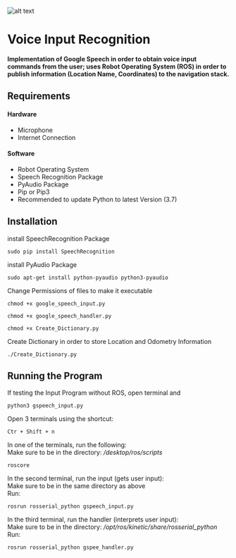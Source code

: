 ![alt text](https://github.com/SmartWheelchair/Systems/blob/master/Wheelchair%203D%20Part%20Images/UCSD_Wheelchair_Team_Logo.png "Logo")

# Voice Input Recognition
 **Implementation of Google Speech in order to obtain voice input commands from the user; uses Robot Operating System (ROS) in order to publish information (Location Name, Coordinates) to the navigation stack.**

## Requirements
#### Hardware
- Microphone
- Internet Connection 
#### Software
- Robot Operating System
- Speech Recognition Package
- PyAudio Package
- Pip or Pip3
- Recommended to update Python to latest Version (3.7)

## Installation
install SpeechRecognition Package
```
sudo pip install SpeechRecognition 
```
install PyAudio Package
```
sudo apt-get install python-pyaudio python3-pyaudio
```
Change Permissions of files to make it executable
```
chmod +x google_speech_input.py
```
```
chmod +x google_speech_handler.py
```
```
chmod +x Create_Dictionary.py
```
Create Dictionary in order to store Location and Odometry Information
```
./Create_Dictionary.py
```

## Running the Program

If testing the Input Program without ROS, open terminal and
```
python3 gspeech_input.py
```

Open 3 terminals using the shortcut:  
``` 
Ctr + Shift + n 
```

In one of the terminals, run the following:  
Make sure to be in the directory: */desktop/ros/scripts*  
``` 
roscore
```
In the second terminal, run the input (gets user input):  
Make sure to be in the same directory as above  
Run:  
```
rosrun rosserial_python gspeech_input.py
```
In the third terminal, run the handler (interprets user input):  
Make sure to be in the directory: */opt/ros/kinetic/share/rosserial_python*  
Run: 
```
rosrun rosserial_python gspee_handler.py
```

